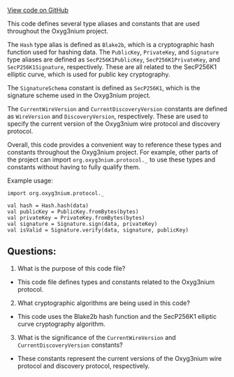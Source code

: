 [View code on GitHub](https://github.com/alephium/alephium/protocol/src/main/scala/org/alephium/protocol/package.scala)

This code defines several type aliases and constants that are used throughout the Oxyg3nium project. 

The `Hash` type alias is defined as `Blake2b`, which is a cryptographic hash function used for hashing data. The `PublicKey`, `PrivateKey`, and `Signature` type aliases are defined as `SecP256K1PublicKey`, `SecP256K1PrivateKey`, and `SecP256K1Signature`, respectively. These are all related to the SecP256K1 elliptic curve, which is used for public key cryptography. 

The `SignatureSchema` constant is defined as `SecP256K1`, which is the signature scheme used in the Oxyg3nium project. 

The `CurrentWireVersion` and `CurrentDiscoveryVersion` constants are defined as `WireVersion` and `DiscoveryVersion`, respectively. These are used to specify the current version of the Oxyg3nium wire protocol and discovery protocol. 

Overall, this code provides a convenient way to reference these types and constants throughout the Oxyg3nium project. For example, other parts of the project can import `org.oxyg3nium.protocol._` to use these types and constants without having to fully qualify them. 

Example usage:
```
import org.oxyg3nium.protocol._

val hash = Hash.hash(data)
val publicKey = PublicKey.fromBytes(bytes)
val privateKey = PrivateKey.fromBytes(bytes)
val signature = Signature.sign(data, privateKey)
val isValid = Signature.verify(data, signature, publicKey)
```
## Questions: 
 1. What is the purpose of this code file?
- This code file defines types and constants related to the Oxyg3nium protocol.

2. What cryptographic algorithms are being used in this code?
- This code uses the Blake2b hash function and the SecP256K1 elliptic curve cryptography algorithm.

3. What is the significance of the `CurrentWireVersion` and `CurrentDiscoveryVersion` constants?
- These constants represent the current versions of the Oxyg3nium wire protocol and discovery protocol, respectively.
